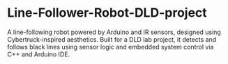 # Line-Follower-Robot-DLD-project
A line-following robot powered by Arduino and IR sensors, designed using Cybertruck-inspired aesthetics. Built for a DLD lab project, it detects and follows black lines using sensor logic and embedded system control via C++ and Arduino IDE.
